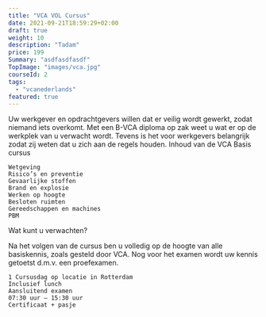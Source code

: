 ```yaml
---
title: "VCA VOL Cursus"
date: 2021-09-21T18:59:29+02:00
draft: true
weight: 10
description: "Tadam"
price: 199
Summary: "asdfasdfasdf"
TopImage: "images/vca.jpg"
courseId: 2
tags:
  - "vcanederlands"
featured: true
---
```

Uw werkgever en opdrachtgevers willen dat er veilig wordt gewerkt, zodat niemand iets overkomt. Met een B-VCA diploma op zak weet u wat er op de werkplek van u verwacht wordt. Tevens is het voor werkgevers belangrijk zodat zij weten dat u zich aan de regels houden.
Inhoud van de VCA Basis cursus

    Wetgeving
    Risico’s en preventie
    Gevaarlijke stoffen
    Brand en explosie
    Werken op hoogte
    Besloten ruimten
    Gereedschappen en machines
    PBM

Wat kunt u verwachten?

Na het volgen van de cursus ben u volledig op de hoogte van alle basiskennis, zoals gesteld door VCA. Nog voor het examen wordt uw kennis getoetst d.m.v. een proefexamen.

    1 Cursusdag op locatie in Rotterdam
    Inclusief lunch
    Aansluitend examen
    07:30 uur – 15:30 uur
    Certificaat + pasje
